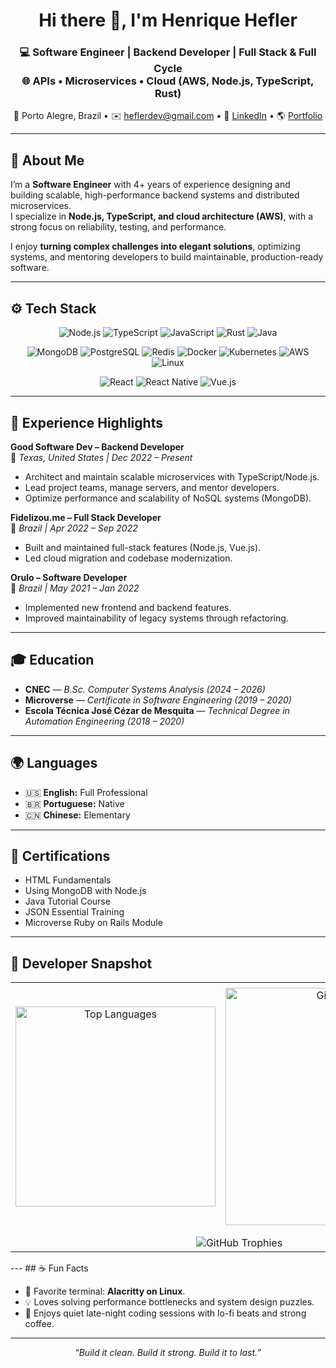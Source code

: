 <h1 align="center">Hi there 👋, I'm Henrique Hefler</h1>

<h3 align="center">
💻 Software Engineer | Backend Developer | Full Stack & Full Cycle <br/>
🌐 APIs • Microservices • Cloud (AWS, Node.js, TypeScript, Rust)
</h3>

<p align="center">
  📍 Porto Alegre, Brazil • ✉️ <a href="mailto:heflerdev@gmail.com">heflerdev@gmail.com</a> •  
  🔗 <a href="https://www.linkedin.com/in/heflerdev" target="_blank">LinkedIn</a> •  
  🌎 <a href="https://heflerdev.github.io/" target="_blank">Portfolio</a>
</p>

---

## 🧠 About Me

I’m a **Software Engineer** with 4+ years of experience designing and building scalable, high-performance backend systems and distributed microservices.  
I specialize in **Node.js, TypeScript, and cloud architecture (AWS)**, with a strong focus on reliability, testing, and performance.

I enjoy **turning complex challenges into elegant solutions**, optimizing systems, and mentoring developers to build maintainable, production-ready software.

---

## ⚙️ Tech Stack

<div align="center">

<!-- Languages -->
![Node.js](https://img.shields.io/badge/Node.js-43853D?style=for-the-badge&logo=node.js&logoColor=white)
![TypeScript](https://img.shields.io/badge/TypeScript-007ACC?style=for-the-badge&logo=typescript&logoColor=white)
![JavaScript](https://img.shields.io/badge/JavaScript-F7DF1E?style=for-the-badge&logo=javascript&logoColor=black)
![Rust](https://img.shields.io/badge/Rust-000000?style=for-the-badge&logo=rust&logoColor=white)
![Java](https://img.shields.io/badge/Java-ED8B00?style=for-the-badge&logo=openjdk&logoColor=white)

<!-- Backend -->
![MongoDB](https://img.shields.io/badge/MongoDB-4EA94B?style=for-the-badge&logo=mongodb&logoColor=white)
![PostgreSQL](https://img.shields.io/badge/PostgreSQL-316192?style=for-the-badge&logo=postgresql&logoColor=white)
![Redis](https://img.shields.io/badge/Redis-DC382D?style=for-the-badge&logo=redis&logoColor=white)
![Docker](https://img.shields.io/badge/Docker-2496ED?style=for-the-badge&logo=docker&logoColor=white)
![Kubernetes](https://img.shields.io/badge/Kubernetes-326CE5?style=for-the-badge&logo=kubernetes&logoColor=white)
![AWS](https://img.shields.io/badge/AWS-232F3E?style=for-the-badge&logo=amazon-aws&logoColor=white)
![Linux](https://img.shields.io/badge/Linux-FCC624?style=for-the-badge&logo=linux&logoColor=black)

<!-- Frontend -->
![React](https://img.shields.io/badge/React-20232A?style=for-the-badge&logo=react&logoColor=61DAFB)
![React Native](https://img.shields.io/badge/React_Native-20232A?style=for-the-badge&logo=react&logoColor=61DAFB)
![Vue.js](https://img.shields.io/badge/Vue.js-35495E?style=for-the-badge&logo=vue.js&logoColor=4FC08D)

</div>

---

## 🚀 Experience Highlights

**Good Software Dev – Backend Developer**  
📍 *Texas, United States | Dec 2022 – Present*  
- Architect and maintain scalable microservices with TypeScript/Node.js.  
- Lead project teams, manage servers, and mentor developers.  
- Optimize performance and scalability of NoSQL systems (MongoDB).  

**Fidelizou.me – Full Stack Developer**  
📍 *Brazil | Apr 2022 – Sep 2022*  
- Built and maintained full-stack features (Node.js, Vue.js).  
- Led cloud migration and codebase modernization.  

**Orulo – Software Developer**  
📍 *Brazil | May 2021 – Jan 2022*  
- Implemented new frontend and backend features.  
- Improved maintainability of legacy systems through refactoring.  

---

## 🎓 Education

- **CNEC** — *B.Sc. Computer Systems Analysis (2024 – 2026)*  
- **Microverse** — *Certificate in Software Engineering (2019 – 2020)*  
- **Escola Técnica José Cézar de Mesquita** — *Technical Degree in Automation Engineering (2018 – 2020)*  

---

## 🌍 Languages

- 🇺🇸 **English:** Full Professional  
- 🇧🇷 **Portuguese:** Native  
- 🇨🇳 **Chinese:** Elementary  

---

## 🏅 Certifications

- HTML Fundamentals  
- Using MongoDB with Node.js  
- Java Tutorial Course  
- JSON Essential Training  
- Microverse Ruby on Rails Module  

---

## 🧩 Developer Snapshot

<div align="center">
<table align="center" style="width:100%; max-width:1000px; border:none;">
  <tr>
    <td align="center" style="width:50%; padding:8px;">
      <img src="https://github-readme-stats.vercel.app/api/top-langs?username=heflerdev&layout=compact&theme=gruvbox_light&hide_border=true" alt="Top Languages" width="320" />
    </td>
    <td align="center" style="width:50%; padding:8px;">
      <img src="https://streak-stats.demolab.com?user=heflerdev&theme=gruvbox_light&hide_border=true&date_format=j%20M%5B%20Y%5D" alt="GitHub Streak" width="380" />
    </td>
  </tr>
  <tr>
    <td colspan="3" align="center" style="padding-top:10px;">
      <img src="https://github-profile-trophy.vercel.app/?username=heflerdev&theme=gruvbox_light&no-frame=true&no-bg=true&margin-w=10" alt="GitHub Trophies" />
    </td>
  </tr>
</table>
</div>
---
## ☕ Fun Facts

- 🐧 Favorite terminal: **Alacritty on Linux**.  
- 💡 Loves solving performance bottlenecks and system design puzzles.  
- 🌙 Enjoys quiet late-night coding sessions with lo-fi beats and strong coffee.  

---

<p align="center">
  <i>“Build it clean. Build it strong. Build it to last.”</i>
</p>
